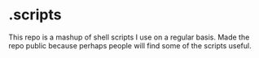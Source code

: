 # .scripts
This repo is a mashup of shell scripts I use on a regular basis. Made the repo public because perhaps people will find some of the scripts useful.
